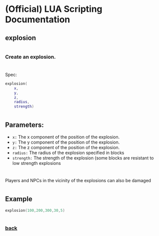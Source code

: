
# (Official) LUA Scripting Documentation

## explosion
#
### Create an explosion.
#
Spec:
```lua
explosion(
	x,
	y,
	z,
	radius,
	strength)
```
#
## Parameters:
- `x:` The x component of the position of the explosion.
- `y:` The y component of the position of the explosion.
- `z:` The z component of the position of the explosion.
- `radius:` The radius of the explosion specified in blocks
- `strength:` The strength of the explosion (some blocks are resistant to low strength explosions
#
Players and NPCs in the vicinity of the explosions can also be damaged
#
## Example
```lua
explosion(100,200,300,30,5)
```
#
### [back](../other)

